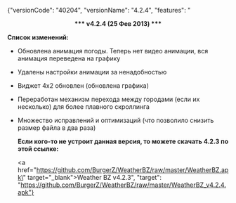 ﻿{"versionCode": "40204", 
"versionName": "4.2.4", 
"features": "<center><strong>*** v4.2.4 (25 Фев 2013) ***</strong></center><p>
<strong>Список изменений:</strong><p>
* Обновлена анимация погоды. Теперь нет видео анимации, вся анимация переведена на графику<p>
* Удалены настройки анимации за ненадобностью<p>
* Виджет 4х2 обновлен (обновлена графика)<p>
* Переработан механизм перехода между городами (если их несколько) для более плавного скроллинга<p>
* Множество исправлений и оптимизаций (что позволило снизить размер файла в два раза)<p>
<strong>Если кого-то не устроит данная версия, то можете скачать 4.2.3 по этой ссылке:</strong><p>
<a href=\"https://github.com/BurgerZ/WeatherBZ/raw/master/WeatherBZ.apk\" target=\"_blank\">Weather BZ v4.2.3</a>", 
"target": "https://github.com/BurgerZ/WeatherBZ/raw/master/WeatherBZ_v4.2.4.apk"}
